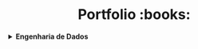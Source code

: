 <h1 align="center">Portfolio :books:</h1>

<!-- Engenharia de Dados -->
<details>
    <summary><strong>Engenharia de Dados</strong></summary>
    <br />
    <div align="left">
        <!-- Projetos de Estudo -->
        <table border=1>
            <tr>
                <td align="center">1</td>
                <td>Projetos de Estudo</td>
                <td><a href="https://github.com/tiagowk/portfolio/tree/main/data_engineering/study/digital_innovation_one/banco_carrefour_data_engineer/project/data_analytics_with_python_and_pandas/README.md">Análise de Dados com Python e Pandas</a></td>
            </tr>       
        </table>
    </div>
</details>            
<!-- Engenharia de Dados -->
